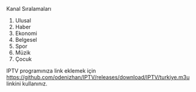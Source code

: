 Kanal Sıralamaları
1. Ulusal
2. Haber
3. Ekonomi
4. Belgesel
5. Spor
6. Müzik
7. Çocuk



IPTV programınıza link eklemek için https://github.com/odenizhan/IPTV/releases/download/IPTV/turkiye.m3u linkini kullanınız.
